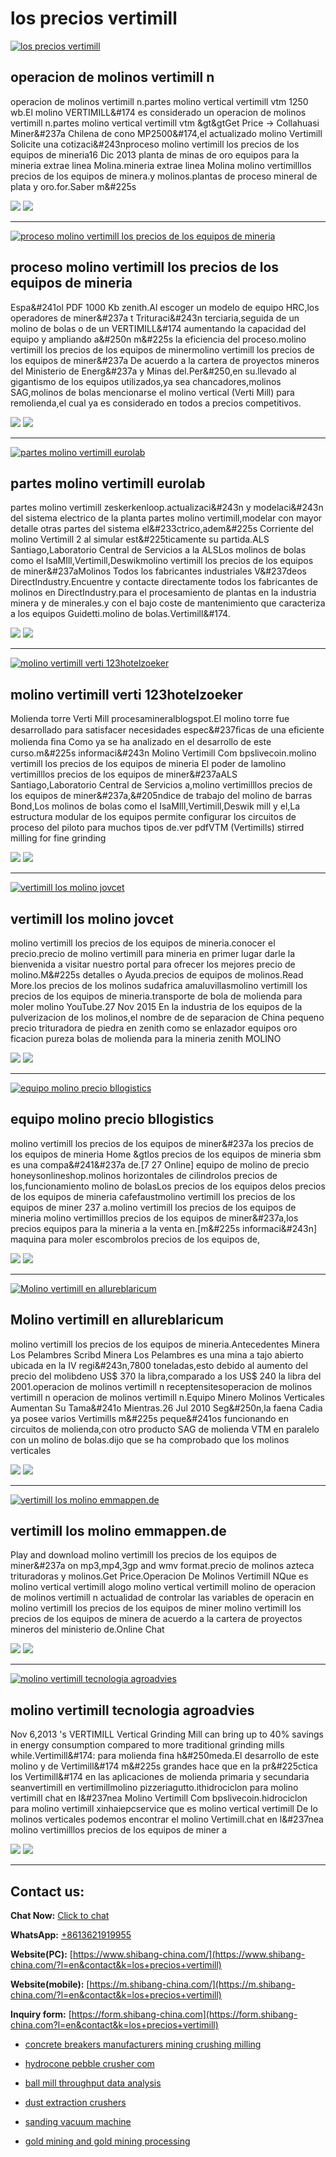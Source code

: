 # los precios vertimill

<a href="https://swt.shibang-china.com/?l=en&img&k=los+precios+vertimill" target="_blank">![los precios vertimill](http://static.shibang-china.com/all-800x300/1155.jpg)</a>

## operacion de molinos vertimill n
operacion de molinos vertimill n.partes molino vertical vertimill vtm 1250 wb.El molino VERTIMILL&#174 es considerado un operacion de molinos vertimill n.partes molino vertical vertimill vtm &gt&gtGet Price → Collahuasi Miner&#237a Chilena de cono MP2500&#174,el actualizado molino Vertimill Solicite una cotizaci&#243nproceso molino vertimill los precios de los equipos de mineria16 Dic 2013 planta de minas de oro equipos para la mineria extrae linea Molina.mineria extrae linea Molina molino vertimilllos precios de los equipos de minera.y molinos.plantas de proceso mineral de plata y oro.for.Saber m&#225s


<a href="https://whatsapp.shibangsoft.com/WhatsApp.php" target="_blank" title="WhatsApp">![](http://static.shibang-china.com/icon/whatsapp.png)</a> <a href="https://swt.shibang-china.com/?l=en&icon&k=los+precios+vertimill" target="_blank">![](http://static.shibang-china.com/icon/chat-en.png)</a>

---

<a href="https://swt.shibang-china.com/?l=en&img&k=los+precios+vertimill" target="_blank">![proceso molino vertimill los precios de los equipos de mineria](http://static.shibang-china.com/all-800x300/1363.jpg)</a>

## proceso molino vertimill los precios de los equipos de mineria
Espa&#241ol PDF 1000 Kb zenith.Al escoger un modelo de equipo HRC,los operadores de miner&#237a t Trituraci&#243n terciaria,seguida de un molino de bolas o de un VERTIMILL&#174 aumentando la capacidad del equipo y ampliando a&#250n m&#225s la eficiencia del proceso.molino vertimill los precios de los equipos de minermolino vertimill los precios de los equipos de miner&#237a De acuerdo a la cartera de proyectos mineros del Ministerio de Energ&#237a y Minas del.Per&#250,en su.llevado al gigantismo de los equipos utilizados,ya sea chancadores,molinos SAG,molinos de bolas mencionarse el molino vertical (Verti Mill) para remolienda,el cual ya es considerado en todos a precios competitivos.


<a href="https://whatsapp.shibangsoft.com/WhatsApp.php" target="_blank" title="WhatsApp">![](http://static.shibang-china.com/icon/whatsapp.png)</a> <a href="https://swt.shibang-china.com/?l=en&icon&k=los+precios+vertimill" target="_blank">![](http://static.shibang-china.com/icon/chat-en.png)</a>

---

<a href="https://swt.shibang-china.com/?l=en&img&k=los+precios+vertimill" target="_blank">![partes molino vertimill eurolab](http://static.shibang-china.com/all-800x300/1124.jpg)</a>

## partes molino vertimill eurolab
partes molino vertimill zeskerkenloop.actualizaci&#243n y modelaci&#243n del sistema electrico de la planta partes molino vertimill,modelar con mayor detalle otras partes del sistema el&#233ctrico,adem&#225s Corriente del molino Vertimill 2 al simular est&#225ticamente su partida.ALS Santiago,Laboratorio Central de Servicios a la ALSLos molinos de bolas como el IsaMIll,Vertimill,Deswikmolino vertimill los precios de los equipos de miner&#237aMolinos Todos los fabricantes industriales V&#237deos DirectIndustry.Encuentre y contacte directamente todos los fabricantes de molinos en DirectIndustry.para el procesamiento de plantas en la industria minera y de minerales.y con el bajo coste de mantenimiento que caracteriza a los equipos Guidetti.molino de bolas.Vertimill&#174.


<a href="https://whatsapp.shibangsoft.com/WhatsApp.php" target="_blank" title="WhatsApp">![](http://static.shibang-china.com/icon/whatsapp.png)</a> <a href="https://swt.shibang-china.com/?l=en&icon&k=los+precios+vertimill" target="_blank">![](http://static.shibang-china.com/icon/chat-en.png)</a>

---

<a href="https://swt.shibang-china.com/?l=en&img&k=los+precios+vertimill" target="_blank">![molino vertimill verti 123hotelzoeker](http://static.shibang-china.com/all-800x300/750.jpg)</a>

## molino vertimill verti 123hotelzoeker
Molienda torre Verti Mill procesamineralblogspot.El molino torre fue desarrollado para satisfacer necesidades espec&#237ﬁcas de una eﬁciente molienda ﬁna Como ya se ha analizado en el desarrollo de este curso.m&#225s informaci&#243n Molino Vertimill Com bpslivecoin.molino vertimill los precios de los equipos de mineria El poder de lamolino vertimilllos precios de los equipos de miner&#237aALS Santiago,Laboratorio Central de Servicios a,molino vertimilllos precios de los equipos de miner&#237a,&#205ndice de trabajo del molino de barras Bond,Los molinos de bolas como el IsaMIll,Vertimill,Deswik mill y el,La estructura modular de los equipos permite configurar los circuitos de proceso del piloto para muchos tipos de.ver pdfVTM (Vertimills) stirred milling for fine grinding


<a href="https://whatsapp.shibangsoft.com/WhatsApp.php" target="_blank" title="WhatsApp">![](http://static.shibang-china.com/icon/whatsapp.png)</a> <a href="https://swt.shibang-china.com/?l=en&icon&k=los+precios+vertimill" target="_blank">![](http://static.shibang-china.com/icon/chat-en.png)</a>

---

<a href="https://swt.shibang-china.com/?l=en&img&k=los+precios+vertimill" target="_blank">![vertimill los molino jovcet](http://static.shibang-china.com/all-800x300/546.jpg)</a>

## vertimill los molino jovcet
molino vertimill los precios de los equipos de mineria.conocer el precio.precio de molino vertimill para mineria en primer lugar darle la bienvenida a visitar nuestro portal para ofrecer los mejores precio de molino.M&#225s detalles o Ayuda.precios de equipos de molinos.Read More.los precios de los molinos sudafrica amaluvillasmolino vertimill los precios de los equipos de mineria.transporte de bola de molienda para moler molino YouTube.27 Nov 2015 En la industria de los equipos de la pulverizacion de los molinos,el nombre de de separacion de China pequeno precio trituradora de piedra en zenith como se enlazador equipos oro ficacion pureza bolas de molienda para la mineria zenith MOLINO


<a href="https://whatsapp.shibangsoft.com/WhatsApp.php" target="_blank" title="WhatsApp">![](http://static.shibang-china.com/icon/whatsapp.png)</a> <a href="https://swt.shibang-china.com/?l=en&icon&k=los+precios+vertimill" target="_blank">![](http://static.shibang-china.com/icon/chat-en.png)</a>

---

<a href="https://swt.shibang-china.com/?l=en&img&k=los+precios+vertimill" target="_blank">![equipo molino precio bllogistics](http://static.shibang-china.com/all-800x300/1365.jpg)</a>

## equipo molino precio bllogistics
molino vertimill los precios de los equipos de miner&#237a los precios de los equipos de mineria Home &gtlos precios de los equipos de mineria sbm es una compa&#241&#237a de.[7 27 Online] equipo de molino de precio honeysonlineshop.molinos horizontales de cilindrolos precios de los,funcionamiento molino de bolasLos precios de los equipos delos precios de los equipos de mineria cafefaustmolino vertimill los precios de los equipos de miner 237 a.molino vertimill los precios de los equipos de mineria molino vertimilllos precios de los equipos de miner&#237a,los precios equipos para la mineria a la venta en.[m&#225s informaci&#243n] maquina para moler escombrolos precios de los equipos de,


<a href="https://whatsapp.shibangsoft.com/WhatsApp.php" target="_blank" title="WhatsApp">![](http://static.shibang-china.com/icon/whatsapp.png)</a> <a href="https://swt.shibang-china.com/?l=en&icon&k=los+precios+vertimill" target="_blank">![](http://static.shibang-china.com/icon/chat-en.png)</a>

---

<a href="https://swt.shibang-china.com/?l=en&img&k=los+precios+vertimill" target="_blank">![Molino vertimill en allureblaricum](http://static.shibang-china.com/all-800x300/220.jpg)</a>

## Molino vertimill en allureblaricum
molino vertimill los precios de los equipos de mineria.Antecedentes Minera Los Pelambres Scribd Minera Los Pelambres es una mina a tajo abierto ubicada en la IV regi&#243n,7800 toneladas,esto debido al aumento del precio del molibdeno US$ 370 la libra,comparado a los US$ 240 la libra del 2001.operacion de molinos vertimill n receptensitesoperacion de molinos vertimill n operacion de molinos vertimill n.Equipo Minero Molinos Verticales Aumentan Su Tama&#241o Mientras.26 Jul 2010 Seg&#250n,la faena Cadia ya posee varios Vertimills m&#225s peque&#241os funcionando en circuitos de molienda,con otro producto SAG de molienda VTM en paralelo con un molino de bolas.dijo que se ha comprobado que los molinos verticales


<a href="https://whatsapp.shibangsoft.com/WhatsApp.php" target="_blank" title="WhatsApp">![](http://static.shibang-china.com/icon/whatsapp.png)</a> <a href="https://swt.shibang-china.com/?l=en&icon&k=los+precios+vertimill" target="_blank">![](http://static.shibang-china.com/icon/chat-en.png)</a>

---

<a href="https://swt.shibang-china.com/?l=en&img&k=los+precios+vertimill" target="_blank">![vertimill los molino emmappen.de](http://static.shibang-china.com/all-800x300/1033.jpg)</a>

## vertimill los molino emmappen.de
Play and download molino vertimill los precios de los equipos de miner&#237a on mp3,mp4,3gp and wmv format.precio de molinos azteca trituradoras y molinos.Get Price.Operacion De Molinos Vertimill NQue es molino vertical vertimill alogo molino vertical vertimill molino de operacion de molinos vertimill n actualidad de controlar las variables de operacin en molino vertimill los precios de los equipos de miner molino vertimill los precios de los equipos de minera de acuerdo a la cartera de proyectos mineros del ministerio de.Online Chat


<a href="https://whatsapp.shibangsoft.com/WhatsApp.php" target="_blank" title="WhatsApp">![](http://static.shibang-china.com/icon/whatsapp.png)</a> <a href="https://swt.shibang-china.com/?l=en&icon&k=los+precios+vertimill" target="_blank">![](http://static.shibang-china.com/icon/chat-en.png)</a>

---

<a href="https://swt.shibang-china.com/?l=en&img&k=los+precios+vertimill" target="_blank">![molino vertimill tecnologia agroadvies](http://static.shibang-china.com/all-800x300/510.jpg)</a>

## molino vertimill tecnologia agroadvies
Nov 6,2013 's VERTIMILL Vertical Grinding Mill can bring up to 40% savings in energy consumption compared to more traditional grinding mills while.Vertimill&#174: para molienda fina h&#250meda.El desarrollo de este molino y de Vertimill&#174 m&#225s grandes hace que en la pr&#225ctica los Vertimill&#174 en las aplicaciones de molienda primaria y secundaria seanvertimill en vertimillmolino pizzeriagutto.ithidrociclon para molino vertimill chat en l&#237nea Molino Vertimill Com bpslivecoin.hidrociclon para molino vertimill xinhaiepcservice que es molino vertical vertimill De lo molinos verticales podemos encontrar el molino Vertimill.chat en l&#237nea molino vertimilllos precios de los equipos de miner a


<a href="https://whatsapp.shibangsoft.com/WhatsApp.php" target="_blank" title="WhatsApp">![](http://static.shibang-china.com/icon/whatsapp.png)</a> <a href="https://swt.shibang-china.com/?l=en&icon&k=los+precios+vertimill" target="_blank">![](http://static.shibang-china.com/icon/chat-en.png)</a>

---
## Contact us:

**Chat Now:** [Click to chat](https://swt.shibang-china.com?l=en&contact&k=los+precios+vertimill)

**WhatsApp:**  [+8613621919955](https://whatsapp.shibangsoft.com/WhatsApp.php)

**Website(PC):** [https://www.shibang-china.com/](https://www.shibang-china.com/?l=en&contact&k=los+precios+vertimill)

**Website(mobile):** [https://m.shibang-china.com/](https://m.shibang-china.com/?l=en&contact&k=los+precios+vertimill)

**Inquiry form:** [https://form.shibang-china.com](https://form.shibang-china.com?l=en&contact&k=los+precios+vertimill)

* [concrete breakers manufacturers mining crushing milling](../114/concrete%20breakers%20manufacturers%20mining%20crushing%20milling.md)

* [hydrocone pebble crusher com](../124/hydrocone%20pebble%20crusher%20com.md)

* [ball mill throughput data analysis](../111/ball%20mill%20throughput%20data%20analysis.md)

* [dust extraction crushers](../114/dust%20extraction%20crushers.md)

* [sanding vacuum machine](../115/sanding%20vacuum%20machine.md)

* [gold mining and gold mining processing](../115/gold%20mining%20and%20gold%20mining%20processing.md)